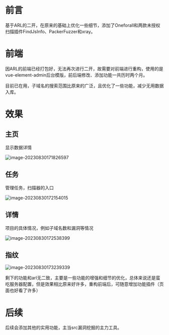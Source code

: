 # 前言

基于ARL的二开，在原来的基础上优化一些细节，添加了Oneforall和两款未授权扫描插件FindJsInfo、PackerFuzzer和xray。



# 前端

因ARL的前端已经打包好，无法再次进行二开，故需要对前端进行重构，使用的是vue-element-admin后台模版，前后端修改、添加功能一共历时两个月。

目前已在用，子域名的搜索范围比原来的广泛，且优化了一些功能，减少无用数据入库。



# 效果

## 主页

显示数据详情

![image-20230830171826597](https://xingheimg.oss-cn-guangzhou.aliyuncs.com/img/202308301718667.png)

## 任务

管理任务，扫描器的入口

![image-20230830172154015](https://xingheimg.oss-cn-guangzhou.aliyuncs.com/img/202308301721069.png)

## 详情

项目的具体情况，例如子域名数和漏洞等情况

![image-20230830172538399](https://xingheimg.oss-cn-guangzhou.aliyuncs.com/img/202308301725451.png)

## 指纹

![image-20230830173239339](https://xingheimg.oss-cn-guangzhou.aliyuncs.com/img/202308301732382.png)

剩下的功能和arl无二致，主要是一些功能的增强和细节的优化，总体来说还是蛮吃服务器配置，但是效果相比原来好许多，重构前端后，可随意增加功能插件（页面也好看了许多）



# 后续

后续会添加其他的实用功能，主当src漏洞挖掘的主力工具。

